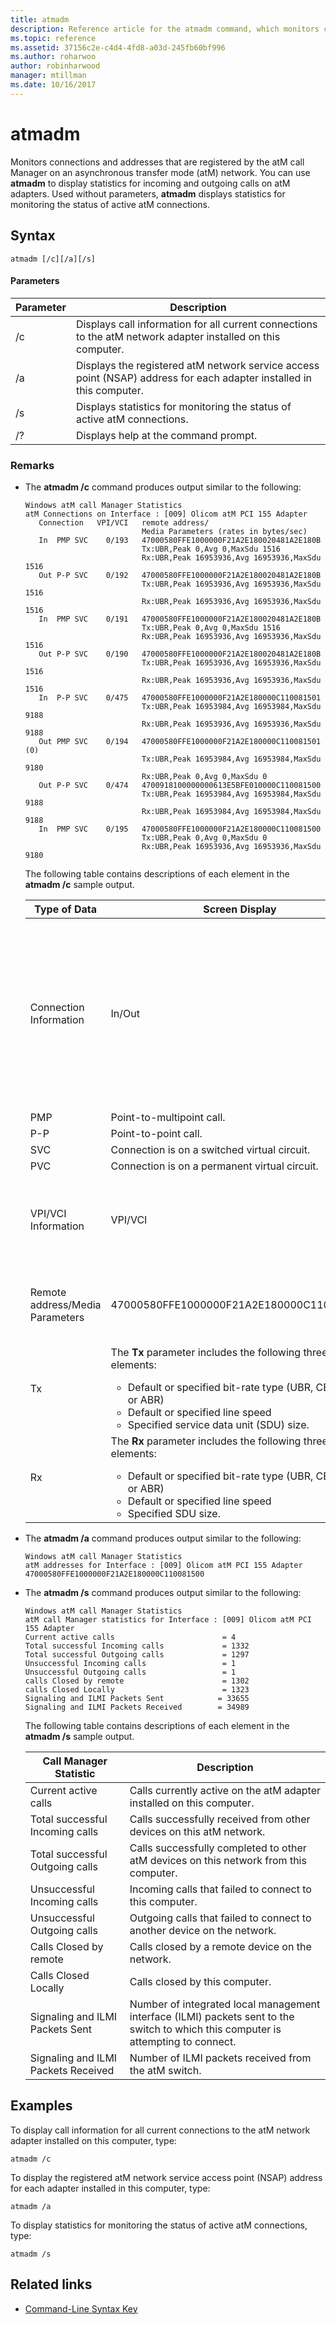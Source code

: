```yaml
---
title: atmadm
description: Reference article for the atmadm command, which monitors connections and addresses that are registered by the atM call Manager on an asynchronous transfer mode (atM) network.
ms.topic: reference
ms.assetid: 37156c2e-c4d4-4fd8-a03d-245fb60bf996
ms.author: roharwoo
author: robinharwood
manager: mtillman
ms.date: 10/16/2017
---
```

# atmadm



Monitors connections and addresses that are registered by the atM call Manager on an asynchronous transfer mode (atM) network. You can use **atmadm** to display statistics for incoming and outgoing calls on atM adapters. Used without parameters, **atmadm** displays statistics for monitoring the status of active atM connections.

## Syntax

```
atmadm [/c][/a][/s]
```

#### Parameters

| Parameter | Description |
| ------- | -------- |
| /c | Displays call information for all current connections to the atM network adapter installed on this computer. |
| /a | Displays the registered atM network service access point (NSAP) address for each adapter installed in this computer. |
| /s | Displays statistics for monitoring the status of active atM connections. |
| /? | Displays help at the command prompt. |

### Remarks

- The **atmadm /c** command produces output similar to the following:

    ```
    Windows atM call Manager Statistics
    atM Connections on Interface : [009] Olicom atM PCI 155 Adapter
       Connection   VPI/VCI   remote address/
                              Media Parameters (rates in bytes/sec)
       In  PMP SVC    0/193   47000580FFE1000000F21A2E180020481A2E180B
                              Tx:UBR,Peak 0,Avg 0,MaxSdu 1516
                              Rx:UBR,Peak 16953936,Avg 16953936,MaxSdu 1516
       Out P-P SVC    0/192   47000580FFE1000000F21A2E180020481A2E180B
                              Tx:UBR,Peak 16953936,Avg 16953936,MaxSdu 1516
                              Rx:UBR,Peak 16953936,Avg 16953936,MaxSdu 1516
       In  PMP SVC    0/191   47000580FFE1000000F21A2E180020481A2E180B
                              Tx:UBR,Peak 0,Avg 0,MaxSdu 1516
                              Rx:UBR,Peak 16953936,Avg 16953936,MaxSdu 1516
       Out P-P SVC    0/190   47000580FFE1000000F21A2E180020481A2E180B
                              Tx:UBR,Peak 16953936,Avg 16953936,MaxSdu 1516
                              Rx:UBR,Peak 16953936,Avg 16953936,MaxSdu 1516
       In  P-P SVC    0/475   47000580FFE1000000F21A2E180000C110081501
                              Tx:UBR,Peak 16953984,Avg 16953984,MaxSdu 9188
                              Rx:UBR,Peak 16953936,Avg 16953936,MaxSdu 9188
       Out PMP SVC    0/194   47000580FFE1000000F21A2E180000C110081501 (0)
                              Tx:UBR,Peak 16953984,Avg 16953984,MaxSdu 9180
                              Rx:UBR,Peak 0,Avg 0,MaxSdu 0
       Out P-P SVC    0/474   4700918100000000613E5BFE010000C110081500
                              Tx:UBR,Peak 16953984,Avg 16953984,MaxSdu 9188
                              Rx:UBR,Peak 16953984,Avg 16953984,MaxSdu 9188
       In  PMP SVC    0/195   47000580FFE1000000F21A2E180000C110081500
                              Tx:UBR,Peak 0,Avg 0,MaxSdu 0
                              Rx:UBR,Peak 16953936,Avg 16953936,MaxSdu 9180
    ```

    The following table contains descriptions of each element in the **atmadm /c** sample output.

    | Type of Data | Screen Display | Description |
    | -------- | --------- | -------- |
    | Connection Information | In/Out | Direction of the call. **In** is to the atM network adapter from another device.  **Out** is from the atM network adapter to another device. |
    | PMP | Point-to-multipoint call. |
    | P-P | Point-to-point call. |
    | SVC | Connection is on a switched virtual circuit. |
    | PVC | Connection is on a permanent virtual circuit. |
    | VPI/VCI Information | VPI/VCI | Virtual path and virtual channel of the incoming or outgoing call. |
    | Remote address/Media Parameters | 47000580FFE1000000F21A2E180000C110081500 | NSAP address of the calling **(In)** or called **(Out)** atM device. |
    | Tx | The **Tx** parameter includes the following three elements:<ul><li>Default or specified bit-rate type (UBR, CBR, VBR, or ABR)</li><li>Default or specified line speed</li><li>Specified service data unit (SDU) size.</li></ul> |
    | Rx | The **Rx** parameter includes the following three elements:<ul><li>Default or specified bit-rate type (UBR, CBR, VBR, or ABR)</li><li>Default or specified line speed</li><li>Specified SDU size.</li></ul> |

- The **atmadm /a** command produces output similar to the following:

    ```
    Windows atM call Manager Statistics
    atM addresses for Interface : [009] Olicom atM PCI 155 Adapter
    47000580FFE1000000F21A2E180000C110081500
    ```

- The **atmadm /s** command produces output similar to the following:

    ```
    Windows atM call Manager Statistics
    atM call Manager statistics for Interface : [009] Olicom atM PCI 155 Adapter
    Current active calls                        = 4
    Total successful Incoming calls             = 1332
    Total successful Outgoing calls             = 1297
    Unsuccessful Incoming calls                 = 1
    Unsuccessful Outgoing calls                 = 1
    calls Closed by remote                      = 1302
    calls Closed Locally                        = 1323
    Signaling and ILMI Packets Sent            = 33655
    Signaling and ILMI Packets Received        = 34989
    ```

    The following table contains descriptions of each element in the **atmadm /s** sample output.

    | Call Manager Statistic | Description |
    | ------------- | -------- |
    | Current active calls | Calls currently active on the atM adapter installed on this computer. |
    | Total successful Incoming calls | Calls successfully received from other devices on this atM network. |
    | Total successful Outgoing calls | Calls successfully completed to other atM devices on this network from this computer. |
    | Unsuccessful Incoming calls | Incoming calls that failed to connect to this computer. |
    | Unsuccessful Outgoing calls | Outgoing calls that failed to connect to another device on the network. |
    | Calls Closed by remote | Calls closed by a remote device on the network. |
    | Calls Closed Locally | Calls closed by this computer. |
    | Signaling and ILMI Packets Sent | Number of integrated local management interface (ILMI) packets sent to the switch to which this computer is attempting to connect. |
    | Signaling and ILMI Packets Received | Number of ILMI packets received from the atM switch. |

## Examples

To display call information for all current connections to the atM network adapter installed on this computer, type:

```
atmadm /c
```

To display the registered atM network service access point (NSAP) address for each adapter installed in this computer, type:

```
atmadm /a
```

To display statistics for monitoring the status of active atM connections, type:

```
atmadm /s
```

## Related links

- [Command-Line Syntax Key](command-line-syntax-key.md)
